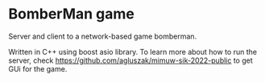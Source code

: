 # BomberMan game
Server and client to a network-based game bomberman.

Written in C++ using boost asio library.
To learn more about how to run the server, check https://github.com/agluszak/mimuw-sik-2022-public to get GUi for the game.
